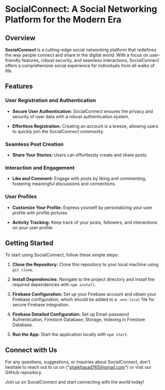 # SocialConnect: A Social Networking Platform for the Modern Era

## Overview

**SocialConnect** is a cutting-edge social networking platform that redefines the way people connect and share in the digital world. With a focus on user-friendly features, robust security, and seamless interactions, SocialConnect offers a comprehensive social experience for individuals from all walks of life.

## Features

### User Registration and Authentication

- **Secure User Authentication:** SocialConnect ensures the privacy and security of user data with a robust authentication system.

- **Effortless Registration:** Creating an account is a breeze, allowing users to quickly join the SocialConnect community.

### Seamless Post Creation

- **Share Your Stories:** Users can effortlessly create and share posts.

### Interaction and Engagement

- **Like and Comment:** Engage with posts by liking and commenting, fostering meaningful discussions and connections.

### User Profiles

- **Customize Your Profile:** Express yourself by personalizing your user profile with profile pictures

- **Activity Tracking:** Keep track of your posts, followers, and interactions on your user profile.

## Getting Started

To start using SocialConnect, follow these simple steps:

1. **Clone the Repository:** Clone this repository to your local machine using `git clone`.

2. **Install Dependencies:** Navigate to the project directory and install the required dependencies with `npm install`.

3. **Firebase Configuration:** Set up your Firebase account and obtain your Firebase configuration, which should be added to a `.env.local` file for secure Firebase integration.

4. **Firebase Detailed Configuration:** Set up Email-password Authentication, Firestore Database, Storage, Indexing in Firestore Database.

5. **Run the App:** Start the application locally with `npm start`.

## Connect with Us

For any questions, suggestions, or inquiries about SocialConnect, don't hesitate to reach out to us on ("shaikhasad765@gmail.com") or visit our GitHub repository.

Join us on SocialConnect and start connecting with the world today!